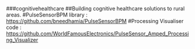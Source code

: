 ###cognitivehealthcare
##Building cognitive healthcare solutions to rural areas.
#PulseSensorBPM library : https://github.com/bneedhamia/PulseSensorBPM
#Processing Visualiser code : https://github.com/WorldFamousElectronics/PulseSensor_Amped_Processing_Visualizer

